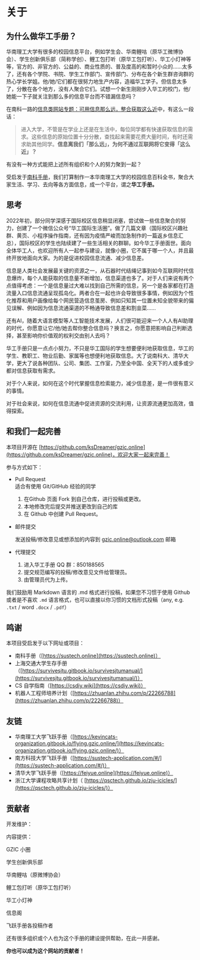 # 关于

## 为什么做华工手册？

华南理工大学有很多的校园信息平台，例如学生会、华南鲤咕（原华工微博协会）、学生创新俱乐部（简称学创）、鲤工包打听（原华工包打听）、华工小灯神等等，官方的、非官方的、公益的、商业性质的、普及度高的和暂时小众的……太多了，还有各个学院、书院、学生工作部门、宣传部门、分布在各个新生群咨询群的热心学长学姐。他/她/它们都在很努力地生产内容，造福华工学子。但信息太多了，分散在各个地方，没有人聚合它们。试想一个新生刚刚步入华工的校门，他/她能一下子就关注到那么多的信息平台而不错漏信息吗？

在南科一路的[信息类网站专题：可用信息那么远，整合获取这么近](https://nanke.suste.ch/2020/10/10/niko-museum-ten-websites-information-websites/)中，有这么一段话：

> 进入大学，不管是在学业上还是在生活中，每位同学都有快速获取信息的需求。这些信息的原始位置十分分散，查找起来需要花费大量时间，有时还需求助其他同学。**信息离我们「那么远」，为何不通过互联网将它变得「这么近」？**

有没有一种方式能把上述所有组织和个人的努力聚到一起？

受启发于[南科手册](https://sustech.online)，我们打算制作一本华南理工大学的校园信息百科全书，聚合大家生活、学习、去向等各方面信息，成一个平台，谓之**华工手册。**

## 思考

2022年初，部分同学深感于国际校区信息稍显闭塞，尝试做一些信息聚合的努力，创建了一个微信公众号“华工国际生活圈”。做了几篇文章（国际校区兴趣社群、黄页、小程序操作指南，还有因为疫情严峻而加急制作的一篇返乡信息汇总），国际校区的学生也陆续建了一些生活相关的群聊。如今华工手册面世。面向全体华工人，也欢迎所有人一起参与建设，就像小圈，它不属于哪一个人，并且最终开放地面向大家。为的是促进校园信息流通、减少信息差。

信息是人类社会发展最关键的资源之一，从石器时代结绳记事到如今互联网时代信息爆炸，每个人能获取的信息量不断增加，信息渠道也多了。对于人们来说有两个点值得考虑：一个是信息量过大难以找到自己所需的信息，另一个是各家都在打造流量入口信息流通呈现孤岛化。两者合在一起也许会导致很多事情，例如因为个性化推荐和用户画像给每个网民营造信息茧房、例如只知其一位置未知全貌带来的偏见误解、例如因为信息流通渠道的不畅通导致信息差和割韭菜……

还有AI，随着大语言模型等人工智能技术发展，人们很可能迎来一个人人有AI助理的时代，你愿意让它/他/她去帮你整合信息吗？换言之，你愿意把影响自己判断选择，甚至影响你价值观的权利交由别人去吗？

华工手册只是一点点小努力，不只是华工国际的学生想要便利地获取信息，华工的学生、教职工、物业后勤、家属等也想便利地获取信息。大了说南科大、清华大学，更大了说各种团队、公司、集团、工作室，乃至全中国、全天下的人或多或少都对信息获取有需求。

对于个人来说，如何在这个时代掌握信息检索能力，减少信息差，是一件很有意义的事情。

对于社会来说，如何在信息流通中促进资源的交流利用，让资源流通更加高效，值得探索。

## 和我们一起完善

本项目开源在 [https://github.com/ksDreamer/gzic.online](https://github.com/ksDreamer/gzic.online)，欢迎大家一起来完善！

参与方式如下：

* Pull Request\
  适合有使用 Git/GitHub 经验的同学
  1. 在Github 页面 Fork 到自己仓库，进行投稿或更改。
  2. 本地修改完后提交并推送更改到自己的库
  3. 在 Github 中创建 Pull Request。
*   邮件提交

    发送投稿/修改意见或想添加的内容到 gzic.online@outlook.com 邮箱
* 代理提交
  1. 进入华工手册 QQ 群：850188565
  2. 提交规范编写的投稿/修改意见文件给管理员。
  3. 由管理员代为上传。

我们鼓励用 Markdown 语言的 .md 格式进行投稿，如果您不习惯于使用 Github 或者是不喜欢 `.md` 语言格式，也可以直接以你习惯的文档形式投稿（any, e.g. `.txt` / word `.docx` / `.pdf`）

## 鸣谢

本项目受启发于以下网址或项目：

* 南科手册（[https://sustech.online](https://sustech.online)）
* 上海交通大学生存手册（[https://survivesjtu.gitbook.io/survivesjtumanual/](https://survivesjtu.gitbook.io/survivesjtumanual/)）
* CS 自学指南（[https://csdiy.wiki](https://csdiy.wiki)）
* 机器人工程师培养计划（[https://zhuanlan.zhihu.com/p/22266788](https://zhuanlan.zhihu.com/p/22266788)）

## 友链

* 华南理工大学飞跃手册（[https://kevincats-organization.gitbook.io/flying.gzic.online/](https://kevincats-organization.gitbook.io/flying.gzic.online/)）
* 南方科技大学飞跃手册（[https://sustech-application.com/#/](https://sustech-application.com/#/)）
* 清华大学飞跃手册（[https://feiyue.online](https://feiyue.online)）
* 浙江大学课程攻略共享计划（ [https://qsctech.github.io/zju-icicles/](https://qsctech.github.io/zju-icicles/)）

## 贡献者

开发维护：



内容提供：

GZIC 小圈

学生创新俱乐部

华南鲤咕（原微博协会）

鲤工包打听（原华工包打听）

华工小灯神

信息阁

飞跃手册各投稿作者

还有很多组织或个人也为这个手册的建设提供帮助，在此一并感谢。



**你也可以成为这个网站的贡献者！**
